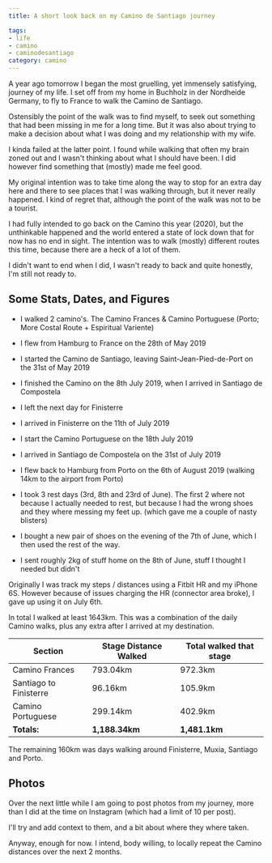 ```yaml
---
title: A short look back on my Camino de Santiago journey

tags:
- life
- camino
- caminodesantiago
category: camino
---
```


A year ago tomorrow I began the most gruelling, yet immensely satisfying, journey of my life. I set off from my home in Buchholz in der Nordheide Germany, to fly to France to walk the Camino de Santiago.

Ostensibly the point of the walk was to find myself, to seek out something that had been missing in me for a long time. But it was also about trying to make a decision about what I was doing and my relationship with my wife.

I kinda failed at the latter point. I found while walking that often my brain zoned out and I wasn't thinking about what I should have been. I did however find something that (mostly) made me feel good.

My original intention was to take time along the way to stop for an extra day here and there to see places that I was walking through, but it never really happened. I kind of regret that, although the point of the walk was not to be a tourist.

I had fully intended to go back on the Camino this year (2020), but the unthinkable happened and the world entered a state of lock down that for now has no end in sight. The intention was to walk (mostly) different routes this time, because there are a heck of a lot of them.

I didn't want to end when I did, I wasn't ready to back and quite honestly, I'm still not ready to.

## Some Stats, Dates, and Figures

- I walked 2 camino's. The Camino Frances & Camino Portuguese (Porto; More Costal Route + Espiritual Variente) 
- I flew from Hamburg to France on the 28th of May 2019 
- I started the Camino de Santiago, leaving Saint-Jean-Pied-de-Port on the 31st of May 2019 
- I finished the Camino on the 8th July 2019, when I arrived in Santiago de Compostela 
- I left the next day for Finisterre 
- I arrived in Finisterre on the 11th of July 2019 
- I start the Camino Portuguese on the 18th July 2019 
- I arrived in Santiago de Compostela on the 31st of July 2019 
- I flew back to Hamburg from Porto on the 6th of August 2019 (walking 14km to the airport from Porto)

-  I took 3 rest days (3rd, 8th and 23rd of June). The first 2 where not because I actually needed to rest, but because I had the wrong shoes and they where messing my feet up. (which gave me a couple of nasty blisters)
- I bought a new pair of shoes on the evening of the 7th of June, which I then used the rest of the way.
- I sent roughly 2kg of stuff home on the 8th of June, stuff I thought I needed but didn't

Originally I was track my steps / distances using a Fitbit HR and my iPhone 6S. However because of issues charging the HR (connector area broke), I gave up using it on July 6th.

In total I walked at least 1643km. This was a combination of the daily Camino walks, plus any extra after I arrived at my destination.

| Section | Stage Distance Walked | Total walked that stage |
| ------- | -------- | ------- |
| Camino Frances | 793.04km | 972.3km |
| Santiago to Finisterre | 96.16km | 105.9km |
| Camino Portuguese | 299.14km | 402.9km |
| **Totals:** | **1,188.34km** | **1,481.1km** |

The remaining 160km was days walking around Finisterre, Muxia, Santiago and Porto.

## Photos

Over the next little while I am going to post photos from my journey, more than I did at the time on Instagram (which had a limit of 10 per post).

I'll try and add context to them, and a bit about where they where taken.

Anyway, enough for now. I intend, body willing, to locally repeat the Camino distances over the next 2 months.